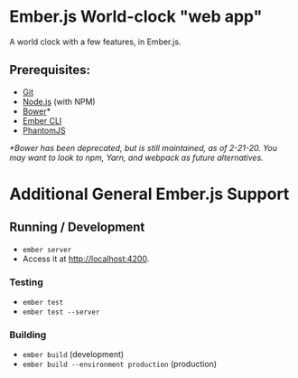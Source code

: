 # Ember.js World-clock "web app"

A world clock with a few features, in Ember.js.

## Prerequisites:

* [Git](http://git-scm.com/)
* [Node.js](http://nodejs.org/) (with NPM)
* [Bower](http://bower.io/)*
* [Ember CLI](http://www.ember-cli.com/)
* [PhantomJS](http://phantomjs.org/)

<i>*Bower has been deprecated, but is still maintained, as of 2-21-20. You may want to look to npm, Yarn, and webpack as future alternatives.</i>


# Additional General Ember.js Support
## Running / Development

* `ember server`
* Access it at [http://localhost:4200](http://localhost:4200).

### Testing

* `ember test`
* `ember test --server`

### Building

* `ember build` (development)
* `ember build --environment production` (production)
